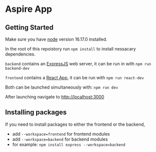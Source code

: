 # Aspire App

## Getting Started
Make sure you have [node](https://nodejs.org/en/) version 16.17.0 installed.

In the root of this repoistory run ```npm install``` to install nessacary dependencies.


```backend``` contains an [ExpressJS](https://expressjs.com/en/5x/api.html) web server, it can be run in with ```npm run backend-dev```

```frontend``` contains a [React App](https://reactjs.org/blog/2022/03/29/react-v18.html), it can be run with ```npm run react-dev```

Both can be launched simultaneously with: ```npm run dev```

After launching navigate to [http://localhost:3000](http://localhost:3000)

## Installing packages

If you need to install packages to either the frontend or the backend,

 - add ```--workspace=frontend``` for frontend modules
 - add ```--workspace=backend``` for backend modules
 - for example: ```npm install express --workspace=backend```